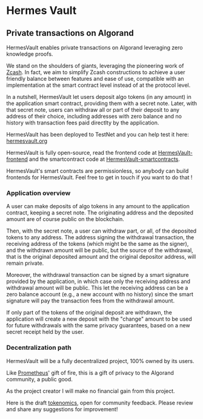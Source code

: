 # Hermes Vault
## Private transactions on Algorand

HermesVault enables private transactions on Algorand leveraging zero knowledge proofs.

We stand on the shoulders of giants, leveraging the pioneering work of [Zcash](https://z.cash/).
In fact, we aim to simplify Zcash constructions to achieve a user friendly balance between features and ease of use, compatible with an implementation at the smart contract level instead of at the protocol level.

In a nutshell, HermesVault let users deposit algo tokens (in any amount) in the application smart contract, providing them with a secret note. Later, with that secret note, users can withdraw all or part of their deposit to any address of their choice, including addresses with zero balance and no history with transaction fees paid directlty by the application.

HermesVault has been deployed to TestNet and you can help test it here: [hermesvault.org](https://hermesvault.org/)

HermesVault is fully open-source, read the frontend code at [HermesVault-frontend](https://github.com/giuliop/HermesVault-frontend) and the smartcontract code at [HermesVault-smartcontracts](https://github.com/giuliop/HermesVault-smartcontracts).

HermesVault's smart contracts are permissionless, so anybody can build frontends for HermesVault. Feel free to get in touch if you want to do that !


### Application overview

A user can make deposits of algo tokens in any amount to the application contract, keeping a secret note. The originating address and the deposited amount are of course public on the blockchain.

Then, with the secret note, a user can withdraw part, or all, of the deposited tokens to any address. The address signing the withdrawal transaction, the
receiving address of the tokens (which might be the same as the signer), and the withdrawn amount will be public, but the source of the withdrawal, that is the original deposited amount and the original depositor address, will remain private.

Moreover, the withdrawal transaction can be signed by a smart signature provided by the application, in which case only the receiving address and withdrawal amount will be public.
This let the receiving address can be a zero balance account (e.g., a new account with no history) since the smart signature will pay the transaction fees from the withdrawal amount.

If only part of the tokens of the original deposit are withdrawn, the application will create a new deposit with the "change" amount to be used for future withdrawals with the same privacy guarantees, based on a new secret receipt held by the user.

### Decentralization path

HermesVault will be a fully decentralized project, 100% owned by its users.

Like [Prometheus](https://en.wikipedia.org/wiki/Prometheus)' gift of fire, this is a gift of privacy to the Algorand community, a public good.

As the project creator I will make no financial gain from this project.

Here is the draft [tokenomics](https://github.com/giuliop/HermesVault/blob/main/tokenomics.md), open for community feedback. Please review and share any suggestions for improvement!